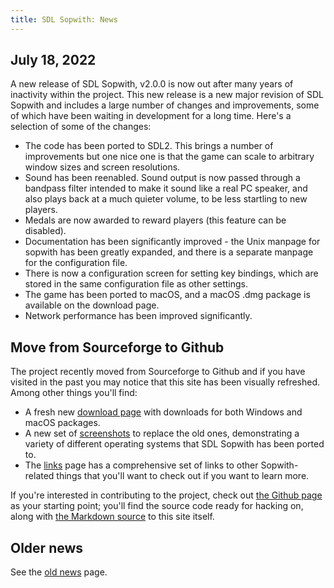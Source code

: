 ```yaml
---
title: SDL Sopwith: News
---
```


## July 18, 2022

A new release of SDL Sopwith, v2.0.0 is now out after many years of
inactivity within the project. This new release is a new major revision
of SDL Sopwith and includes a large number of changes and improvements,
some of which have been waiting in development for a long time. Here's a
selection of some of the changes:

* The code has been ported to SDL2. This brings  a number of
  improvements but one nice one is that the game can scale to arbitrary
  window sizes and screen resolutions.
* Sound has been reenabled. Sound output is now passed through a bandpass
  filter intended to make it sound like a real PC speaker, and also plays
  back at a much quieter volume, to be less startling to new players.
* Medals are now awarded to reward players (this feature can be
  disabled).
* Documentation has been significantly improved - the Unix manpage for
  sopwith has been greatly expanded, and there is a separate manpage for
  the configuration file.
* There is now a configuration screen for setting key bindings, which are
  stored in the same configuration file as other settings.
* The game has been ported to macOS, and a macOS .dmg package is
  available on the download page.
* Network performance has been improved significantly.

## Move from Sourceforge to Github

The project recently moved from Sourceforge to Github and if you have
visited in the past you may notice that this site has been visually
refreshed. Among other things you'll find:

* A fresh new [download page](getit.md) with downloads for both Windows
  and macOS packages.
* A new set of [screenshots](sshot.md) to replace the old ones,
  demonstrating a variety of different operating systems that SDL
  Sopwith has been ported to.
* The [links](links.md) page has a comprehensive set of links to other
  Sopwith-related things that you'll want to check out if you want to
  learn more.

If you're interested in contributing to the project, check out
[the Github page](https://github.com/fragglet/sdl-sopwith) as your
starting point; you'll find the source code ready for hacking on, along
with [the Markdown
source](https://github.com/fragglet/sdl-sopwith/tree/gh-pages) to this
site itself.

## Older news

See the [old news](oldnews.md) page.

